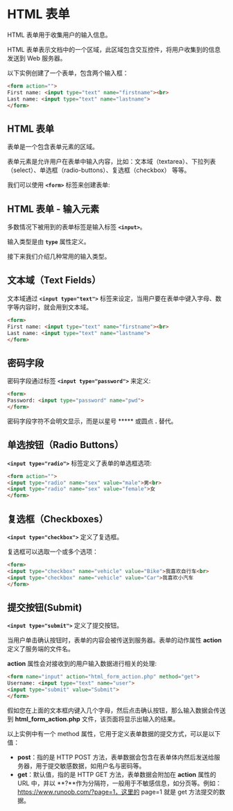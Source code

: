 # HTML 表单

HTML 表单用于收集用户的输入信息。

HTML 表单表示文档中的一个区域，此区域包含交互控件，将用户收集到的信息发送到 Web 服务器。



以下实例创建了一个表单，包含两个输入框：

```html
<form action="">
First name: <input type="text" name="firstname"><br>
Last name: <input type="text" name="lastname">
</form>
```

## HTML 表单

表单是一个包含表单元素的区域。

表单元素是允许用户在表单中输入内容，比如：文本域（textarea）、下拉列表（select）、单选框（radio-buttons）、复选框（checkbox） 等等。

我们可以使用 **```<form>```** 标签来创建表单:



## HTML 表单 - 输入元素

多数情况下被用到的表单标签是输入标签 **```<input>```**。

输入类型是由 **```type```** 属性定义。

接下来我们介绍几种常用的输入类型。



## 文本域（Text Fields）

文本域通过 **```<input type="text">```** 标签来设定，当用户要在表单中键入字母、数字等内容时，就会用到文本域。

```html
<form>
First name: <input type="text" name="firstname"><br>
Last name: <input type="text" name="lastname">
</form>
```



## 密码字段

密码字段通过标签 **```<input type="password">```** 来定义:

```html
<form>
Password: <input type="password" name="pwd">
</form>
```

密码字段字符不会明文显示，而是以星号 ***** 或圆点 **.** 替代。



## 单选按钮（Radio Buttons）

**```<input type="radio">```** 标签定义了表单的单选框选项:

```html
<form action="">
<input type="radio" name="sex" value="male">男<br>
<input type="radio" name="sex" value="female">女
</form>
```



## 复选框（Checkboxes）

**```<input type="checkbox">```** 定义了复选框。

复选框可以选取一个或多个选项：

```html
<form>
<input type="checkbox" name="vehicle" value="Bike">我喜欢自行车<br>
<input type="checkbox" name="vehicle" value="Car">我喜欢小汽车
</form>
```



## 提交按钮(Submit)

**```<input type="submit">```** 定义了提交按钮。

当用户单击确认按钮时，表单的内容会被传送到服务器。表单的动作属性 **action** 定义了服务端的文件名。

**action** 属性会对接收到的用户输入数据进行相关的处理:

```html
<form name="input" action="html_form_action.php" method="get">
Username: <input type="text" name="user">
<input type="submit" value="Submit">
</form>
```

假如您在上面的文本框内键入几个字母，然后点击确认按钮，那么输入数据会传送到 **html_form_action.php** 文件，该页面将显示出输入的结果。

以上实例中有一个 method 属性，它用于定义表单数据的提交方式，可以是以下值：

- **post**：指的是 HTTP POST 方法，表单数据会包含在表单体内然后发送给服务器，用于提交敏感数据，如用户名与密码等。
- **get**：默认值，指的是 HTTP GET 方法，表单数据会附加在 **action** 属性的 URL 中，并以 **?**作为分隔符，一般用于不敏感信息，如分页等。例如：https://www.runoob.com/?page=1，这里的 page=1 就是 get 方法提交的数据。
